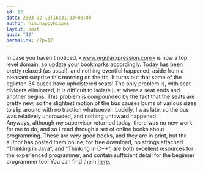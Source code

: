 ```yaml
---
id: 12
date: 2003-02-13T16:31:33+00:00
author: him.happyhippos
layout: post
guid: "12"
permalink: /?p=12
---
```

In case you haven't noticed, <www.regularxpression.com> is now a top level domain, so update your bookmarks accordingly. Today has been pretty relaxed (as usual), and nothing eventful happened, aside from a pleasant surprise this morning on the ttc. It turns out that some of the eglinton 34 buses have upholstered seats! The only problem is, with seat dividers eliminated, it is difficult to isolate just where a seat ends and another begins. This problem is compounded by the fact that the seats are pretty new, so the slightest motion of the bus causes bums of various sizes to slip around with no traction whatsoever. Luckily, I was late, so the bus was relatively uncrowded, and nothing untoward happened.  
Anyways, although my supervisor returned today, there was no new work for me to do, and so I read through a set of online books about programming. These are _very_ good books, and they are in print, but the author has posted them online, for free download, no strings attached. &#8220;Thinking in Java&#8221;, and &#8220;Thinking in C++&#8221;, are both excellent resources for the experienced programmer, and contain sufficient detail for the beginner programmer too! You can find them [here](http://64.78.49.204/).